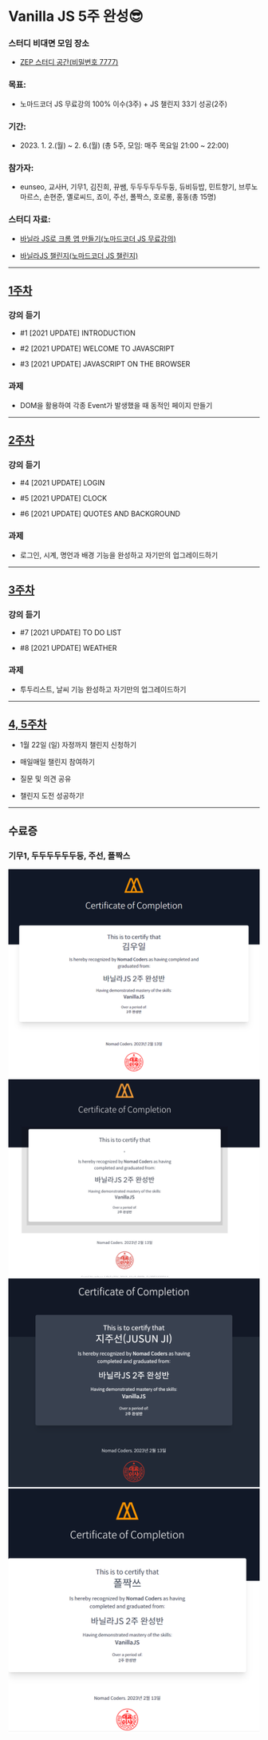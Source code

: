 # Vanilla JS 5주 완성😎

### 스터디 비대면 모임 장소

- <a href="https://zep.us/play/23VbEW" target="_blank">ZEP 스터디 공간(비밀번호 7777)</a>

### 목표:

- 노마드코더 JS 무료강의 100% 이수(3주) + JS 챌린지 33기 성공(2주)

### 기간:

- 2023\. 1. 2.(월) ~ 2. 6.(월) (총 5주, 모임: 매주 목요일 21:00 ~ 22:00)

### 참가자:

- eunseo, 교사H, 기무1, 김진희, 뀨쌤, 두두두두두두둥, 듀비듀밥, 민트향기, 브루노마르스, 손현준, 옐로씨드, 죠이, 주선, 폴짝스, 호로롱, 홍동(총 15명)

### 스터디 자료:

- <a href="https://nomadcoders.co/javascript-for-beginners" target="_blank">바닐라 JS로 크롬 앱 만들기(노마드코더 JS 무료강의)</a>

- <a href="https://nomadcoders.co/vanillajs-challenge" target="_blank">바닐라JS 챌린지(노마드코더 JS 챌린지)</a>

---

## [1주차](<https://teacher-kiwi.github.io/study-together/(2023.01.)vanilla-js/week1>)

### 강의 듣기

- #1 [2021 UPDATE] INTRODUCTION

- #2 [2021 UPDATE] WELCOME TO JAVASCRIPT

- #3 [2021 UPDATE] JAVASCRIPT ON THE BROWSER

### 과제

- DOM을 활용하여 각종 Event가 발생했을 때 동적인 페이지 만들기

---

## [2주차](<https://teacher-kiwi.github.io/study-together/(2023.01.)vanilla-js/week2>)

### 강의 듣기

- #4 [2021 UPDATE] LOGIN

- #5 [2021 UPDATE] CLOCK

- #6 [2021 UPDATE] QUOTES AND BACKGROUND

### 과제

- 로그인, 시계, 명언과 배경 기능을 완성하고 자기만의 업그레이드하기

---

## [3주차](<https://teacher-kiwi.github.io/study-together/(2023.01.)vanilla-js/week3>)

### 강의 듣기

- #7 [2021 UPDATE] TO DO LIST

- #8 [2021 UPDATE] WEATHER

### 과제

- 투두리스트, 날씨 기능 완성하고 자기만의 업그레이드하기

---

## [4, 5주차](<https://teacher-kiwi.github.io/study-together/(2023.01.)vanilla-js/week4-5>)

- 1월 22일 (일) 자정까지 챌린지 신청하기

- 매일매일 챌린지 참여하기

- 질문 및 의견 공유

- 챌린지 도전 성공하기!

---

## 수료증

### 기무1, 두두두두두두둥, 주선, 폴짝스

![기무1](./certificate/기무1.jpg)
![두두두두두두둥](./certificate/두두두두두두둥.png)
![주선](./certificate/주선.jpg)
![폴짝스](./certificate/폴짝스.png)
